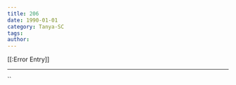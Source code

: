 ```yaml
---
title: 206
date: 1990-01-01
category: Tanya-SC
tags: 
author: 
---
```


[[:Error Entry]]

---



``
